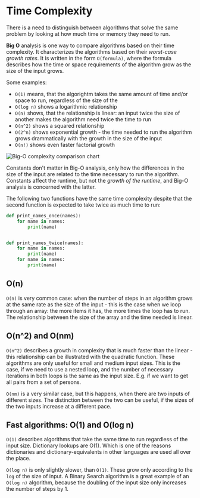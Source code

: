 # Time Complexity

There is a need to distinguish between algorithms that solve the same problem by looking at how much time or memory they need to run.

**Big O** analysis is one way to compare algorithms based on their time complexity. It characterizes the algorithms based on their _worst-case growth rates_. It is written in the form `O(formula)`, where the formula describes how the time or space requirements of the algorithm grow as the size of the input grows.

Some examples:

- `O(1)` means, that the algorightm takes the same amount of time and/or space to run, regardless of the size of the
- `O(log n)` shows a logarithmic relationship
- `O(n)` shows, that the relationship is linear: an input twice the size of another makes the algorithm need twice the time to run
- `O(n^2)` shows a squared relationship
- `O(2^n)` shows exponential growth - the time needed to run the algorithm grows drammatically with the growth in the size of the input
- `O(n!)` shows even faster factorial growth

![Big-O complexity comparison chart](https://miro.medium.com/v2/resize:fit:4800/format:webp/1*5ZLci3SuR0zM_QlZOADv8Q.jpeg)

Constants don't matter in Big-O analysis, only how the differences in the size of the input are related to the time necessary to run the algorithm. Constants affect the runtime, but not the _growth of the runtime_, and Big-O analysis is concerned with the latter.

The following two functions have the same time complexity despite that the second function is expected to take twice as much time to run:

```python
def print_names_once(names):
    for name in names:
        print(name)


def print_names_twice(names):
    for name in names:
        print(name)
    for name in names:
        print(name)
```

## O(n)

`O(n)` is very common case: when the number of steps in an algorithm grows at the same rate as the size of the input - this is the case when we loop through an array: the more items it has, the more times the loop has to run. The relationship between the size of the array and the time needed is linear.

## O(n^2) and O(nm)

`O(n^2)` describes a growth in complexity that is much faster than the linear - this relationship can be illustrated with the quadratic function. These algorithms are only useful for small and medium input sizes. This is the case, if we need to use a nested loop, and the number of necessary iterations in both loops is the same as the input size. E.g. if we want to get all pairs from a set of persons.

`O(nm)` is a very similar case, but this happens, when there are two inputs of different sizes. The distinction between the two can be useful, if the sizes of the two inputs increase at a different pace.

## Fast algorithms: O(1) and O(log n)

`O(1)` describes algorithms that take the same time to run regardless of the input size. Dictionary lookups are O(1). Which is one of the reasons dictionaries and dictionary-equivalents in other languages are used all over the place.

`O(log n)` is only slightly slower, than `O(1)`. These grow only according to the `log` of the size of input. A Binary Search algorithm is a great example of an `O(log n)` algorithm, because the doubling of the input size only increases the number of steps by 1.
